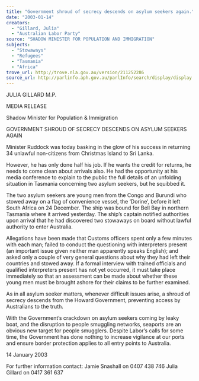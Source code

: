 ```yaml
---
title: "Government shroud of secrecy descends on asylum seekers again."
date: "2003-01-14"
creators:
  - "Gillard, Julia"
  - "Australian Labor Party"
source: "SHADOW MINISTER FOR POPULATION AND IMMIGRATION"
subjects:
  - "Stowaways"
  - "Refugees"
  - "Tasmania"
  - "Africa"
trove_url: http://trove.nla.gov.au/version/211252286
source_url: http://parlinfo.aph.gov.au/parlInfo/search/display/display.w3p;query=Id%3A%22media/pressrel/U1B86%22
---
```


 

 

 

 

 

 JULIA GILLARD M.P.   

 MEDIA RELEASE 

 Shadow Minister for Population & Immigration   

 GOVERNMENT SHROUD OF SECRECY DESCENDS  ON ASYLUM SEEKERS AGAIN   

 Minister Ruddock was today basking in the glow of his success in returning 34 unlawful non-citizens from Christmas Island to Sri Lanka.   

 However, he has only done half his job.  If he wants the credit for returns, he needs to come  clean about arrivals also.  He had the opportunity at his media conference to explain to the  public the full details of an unfolding situation in Tasmania concerning two asylum seekers,  but he squibbed it.    

 The two asylum seekers are young men from the Congo and Burundi who stowed away on a  flag of convenience vessel, the ‘Dorine’, before it left South Africa on 24 December.  The  ship was bound for Bell Bay in northern Tasmania where it arrived yesterday.  The ship’s  captain notified authorities upon arrival that he had discovered two stowaways on board  without lawful authority to enter Australia.   

 Allegations have been made that Customs officers spent only a few minutes with each man;  failed to conduct the questioning with interpreters present (an important issue given neither  man apparently speaks English); and asked only a couple of very general questions about why  they had left their countries and stowed away.  If a formal interview with trained officials and  qualified interpreters present has not yet occurred, it must take place immediately so that an  assessment can be made about whether these young men must be brought ashore for their  claims to be further examined.   

 As in all asylum seeker matters, whenever difficult issues arise, a shroud of secrecy descends  from the Howard Government, preventing access by Australians to the truth.     

 With the Government’s crackdown on asylum seekers coming by leaky boat, and the  disruption to people smuggling networks, seaports are an obvious new target for people  smugglers.  Despite Labor’s calls for some time, the Government has done nothing to increase  vigilance at our ports and ensure border protection applies to all entry points to Australia.    

 

 14 January 2003 

 

 For further information contact:    Jamie Snashall on 0407 438 746  Julia Gillard on 0417 361 637 

